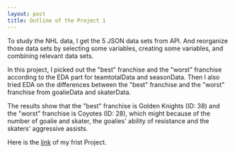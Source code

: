 ```yaml
---
layout: post
title: Outline of the Project 1
---
```


To study the NHL data, I get the 5 JSON data sets from API. And reorganize those data sets by selecting some variables, creating some variables, and combining relevant data sets. 

In this project, I picked out the "best" franchise and the "worst" franchise according to the EDA part for teamtotalData and seasonData. Then I also tried EDA on the differences between the "best" franchise and the "worst" franchise from goalieData and skaterData. 

The results show that the "best" franchise is Golden Knights (ID: 38) and the "worst" franchise is Coyotes (ID: 28), which might because of the number of goalie and skater, the goalies' ability of resistance and the skaters' aggressive assists.

Here is the [link](https://laura-liu-zj.github.io/ST558Project1/) of my frist Project.
